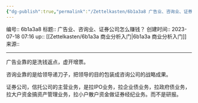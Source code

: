 ```yaml
---
{"dg-publish":true,"permalink":"/Zettelkasten/6b1a3a8 广告业、咨询业、证券公司怎么赚钱？/","dgPassFrontmatter":true}
---
```


编号:: 6b1a3a8
标题:: 广告业、咨询业、证券公司怎么赚钱？
创建时间:: 2023-07-18 07:16
up:: [[Zettelkasten/6b1a3a 商业分析入门\|6b1a3a 商业分析入门]]
来源:: 

---
广告业靠的是洗钱返点，虚开增票。

咨询业靠的是给领导递刀子，把领导的目的包装成咨询公司的战略成果。

证券公司，信托公司的主营业务，是拉IPO业务，拉企业债业务，拉政府债业务，拉大户资金搞资产管理业务，拉小户散户资金做证券经纪业务。而不是研报。
